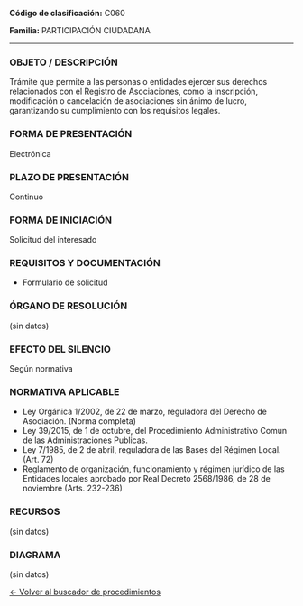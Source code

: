 
**Código de clasificación:** C060

**Familia:** PARTICIPACIÓN CIUDADANA

---

### OBJETO / DESCRIPCIÓN

Trámite que permite a las personas o entidades ejercer sus derechos relacionados con el Registro de Asociaciones, como la inscripción, modificación o cancelación de asociaciones sin ánimo de lucro, garantizando su cumplimiento con los requisitos legales.

### FORMA DE PRESENTACIÓN

Electrónica

### PLAZO DE PRESENTACIÓN

Continuo

### FORMA DE INICIACIÓN

Solicitud del interesado

### REQUISITOS Y DOCUMENTACIÓN

- Formulario de solicitud

### ÓRGANO DE RESOLUCIÓN

(sin datos)

### EFECTO DEL SILENCIO

Según normativa

### NORMATIVA APLICABLE

- Ley Orgánica 1/2002, de 22 de marzo, reguladora del Derecho de Asociación. (Norma completa)
- Ley 39/2015, de 1 de octubre, del Procedimiento Administrativo Comun de las Administraciones Publicas. 
- Ley 7/1985, de 2 de abril, reguladora de las Bases del Régimen Local. (Art. 72)
- Reglamento de organización, funcionamiento y régimen jurídico de las Entidades locales aprobado por Real Decreto 2568/1986, de 28 de noviembre (Arts. 232-236)

### RECURSOS

(sin datos)

### DIAGRAMA

(sin datos)

[← Volver al buscador de procedimientos](../buscador.md)